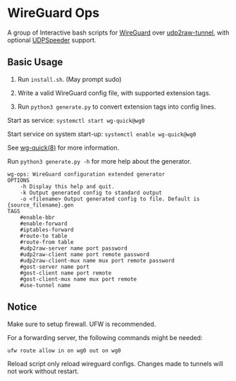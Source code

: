 # WireGuard Ops

A group of Interactive bash scripts for [WireGuard](https://github.com/WireGuard/wireguard-go) over [udp2raw-tunnel](https://github.com/wangyu-/udp2raw-tunnel), with optional [UDPSpeeder](https://github.com/wangyu-/UDPspeeder) support.

## Basic Usage

1. Run `install.sh`. (May prompt sudo)

2. Write a valid WireGuard config file, with supported extension tags.

3. Run `python3 generate.py` to convert extension tags into config lines.

Start as service: `systemctl start wg-quick@wg0`

Start service on system start-up: `systemctl enable wg-quick@wg0`

See [wg-quick(8)](https://man7.org/linux/man-pages/man8/wg-quick.8.html) for more information.

Run `python3 generate.py -h` for more help about the generator.

```
wg-ops: WireGuard configuration extended generator
OPTIONS
    -h Display this help and quit.
    -k Output generated config to standard output
    -o <filename> Output generated config to file. Default is {source_filename}.gen
TAGS
    #enable-bbr
    #enable-forward
    #iptables-forward
    #route-to table
    #route-from table
    #udp2raw-server name port password
    #udp2raw-client name port remote password
    #udp2raw-client-mux name mux port remote password
    #gost-server name port
    #gost-client name port remote
    #gost-client-mux name mux port remote
    #use-tunnel name
```

## Notice

Make sure to setup firewall. UFW is recommended.

For a forwarding server, the following commands might be needed:

```
ufw route allow in on wg0 out on wg0
```

Reload script only reload wireguard configs. Changes made to tunnels will not work without restart.
